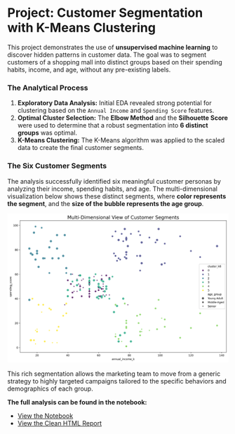 
# Project: Customer Segmentation with K-Means Clustering

This project demonstrates the use of **unsupervised machine learning** to discover hidden patterns in customer data. The goal was to segment customers of a shopping mall into distinct groups based on their spending habits, income, and age, without any pre-existing labels.

### The Analytical Process

1.  **Exploratory Data Analysis:** Initial EDA revealed strong potential for clustering based on the `Annual Income` and `Spending Score` features.
2.  **Optimal Cluster Selection:** The **Elbow Method** and the **Silhouette Score** were used to determine that a robust segmentation into **6 distinct groups** was optimal.
3.  **K-Means Clustering:** The K-Means algorithm was applied to the scaled data to create the final customer segments.

### The Six Customer Segments

The analysis successfully identified six meaningful customer personas by analyzing their income, spending habits, and age. The multi-dimensional visualization below shows these distinct segments, where **color represents the segment**, and the **size of the bubble represents the age group**.

![Multi-Dimensional Customer Segments](./images/multi_dimensional_segments.png)

This rich segmentation allows the marketing team to move from a generic strategy to highly targeted campaigns tailored to the specific behaviors and demographics of each group.

**The full analysis can be found in the notebook:**
*   [View the Notebook](./Customer_Segmentation_with_KMeans.ipynb)
*   [View the Clean HTML Report](./Customer_Segmentation_with_KMeans.html)
